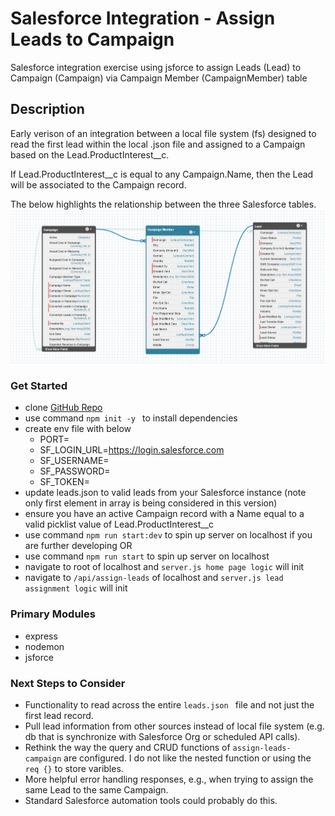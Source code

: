 # Salesforce Integration - Assign Leads to Campaign

Salesforce integration exercise using jsforce to assign Leads (Lead) to Campaign (Campaign) via Campaign Member (CampaignMember) table

## Description

Early verison of an integration between a local file system (fs) designed to read the first lead within the local .json file and assigned to a Campaign based on the Lead.ProductInterest__c.

If Lead.ProductInterest__c is equal to any Campaign.Name, then the Lead will be associated to the Campaign record.

The below highlights the relationship between the three Salesforce tables.
<img src="assets/imgs/schema-builder-member.png" alt="schema-builder">

### Get Started

- clone [GitHub Repo](https://github.com/andrewcircelli/assign-leads-to-campaign.git)
- use command ```npm init -y ``` to install dependencies
- create env file with below
  - PORT=
  - SF_LOGIN_URL=https://login.salesforce.com
  - SF_USERNAME=
  - SF_PASSWORD=
  - SF_TOKEN=
- update leads.json to valid leads from your Salesforce instance (note only first element in array is being considered in this version)
- ensure you have an active Campaign record with a Name equal to a valid picklist value of Lead.ProductInterest__c
- use command ```npm run start:dev``` to spin up server on localhost if you are further developing OR
- use command ```npm run start``` to spin up server on localhost
- navigate to root of localhost and ```server.js home page logic``` will init
- navigate to ```/api/assign-leads``` of localhost and ```server.js lead assignment logic``` will init

### Primary Modules

- express
- nodemon
- jsforce

### Next Steps to Consider

- Functionality to read across the entire ```leads.json ``` file and not just the first lead record.
- Pull lead information from other sources instead of local file system (e.g. db that is synchronize with Salesforce Org or scheduled API calls).
- Rethink the way the query and CRUD functions of ```assign-leads-campaign``` are configured. I do not like the nested function or using the ```req {}``` to store varibles.
- More helpful error handling responses, e.g., when trying to assign the same Lead to the same Campaign.
- Standard Salesforce automation tools could probably do this.
